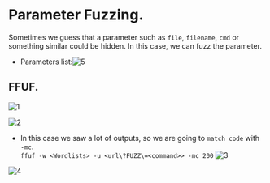 # Parameter Fuzzing.
Sometimes we guess that a parameter such as `file`, `filename`, `cmd` or something similar could be hidden. In this case, we can fuzz the parameter.

- Parameters list:![5](https://github.com/alejandro-pentest/Hacking-Web/assets/161533623/c59d8f6d-bded-4d83-9f7a-79631e82f4a8)

## FFUF.
![1](https://github.com/alejandro-pentest/Hacking-Web/assets/161533623/cde6e5f3-539f-4fea-82c8-3567eeef1656)

![2](https://github.com/alejandro-pentest/Hacking-Web/assets/161533623/edeb0a26-cfd6-4a1f-b493-2ad4a5c9f7ec)

- In this case we saw a lot of outputs, so we are going to `match code` with `-mc`. <br />
`ffuf -w <Wordlists> -u <url\?FUZZ\=<command>> -mc 200`
![3](https://github.com/alejandro-pentest/Hacking-Web/assets/161533623/01ff5781-fbc9-4ac5-97de-b1382a43f78a)

![4](https://github.com/alejandro-pentest/Hacking-Web/assets/161533623/059ce045-d655-485c-bf75-ffce40444208)


